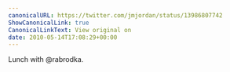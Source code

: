 ```yaml
---
canonicalURL: https://twitter.com/jmjordan/status/13986807742
ShowCanonicalLink: true
CanonicalLinkText: View original on
date: 2010-05-14T17:08:29+00:00
---
```

Lunch with @rabrodka.